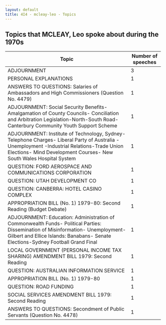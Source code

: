 ```yaml
---
layout: default
title: 4I4 - mcleay-leo - Topics
---
```

## Topics that MCLEAY, Leo spoke about during the 1970s

| Topic | Number of speeches |
|--------------|----------------|
|ADJOURNMENT|3|
|PERSONAL EXPLANATIONS|1|
|ANSWERS TO QUESTIONS: Salaries of Ambassadors and High Commissioners (Question No. 4479)|1|
|ADJOURNMENT: Social Security Benefits- Amalgamation of County Councils- Conciliation and Arbitration Legislation-North-South Road-Canterbury Community Youth Support Scheme|1|
|ADJOURNMENT: Institute of Technology, Sydney- Telephone Charges- Liberal Party of Australia -Unemployment -Industrial Relations-Trade Union Elections- Mind Development Courses- New South Wales Hospital System|1|
|QUESTION: FORD AEROSPACE AND COMMUNICATIONS CORPORATION|1|
|QUESTION: UTAH DEVELOPMENT CO|1|
|QUESTION: CANBERRA: HOTEL CASINO COMPLEX|1|
|APPROPRIATION BILL (No. 1) 1979-80: Second Reading (Budget Debate)|1|
|ADJOURNMENT: Education: Administration of Commonwealth Funds- Political Parties: Dissemination of Misinformation- Unemployment- Gilbert and Ellice Islands: Banabans- Senate Elections-Sydney Football Grand Final|1|
|LOCAL GOVERNMENT (PERSONAL INCOME TAX SHARING) AMENDMENT BILL 1979: Second Reading|1|
|QUESTION: AUSTRALIAN INFORMATION SERVICE|1|
|APPROPRIATION BILL (No. 1) 1979-80|1|
|QUESTION: ROAD FUNDING|1|
|SOCIAL SERVICES AMENDMENT BILL 1979: Second Reading|1|
|ANSWERS TO QUESTIONS: Secondment of Public Servants (Question No. 4478)|1|
